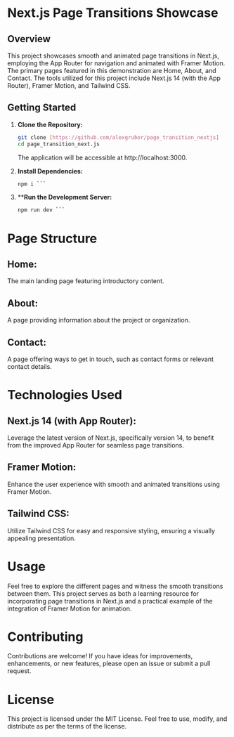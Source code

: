 # Next.js Page Transitions Showcase

## Overview

This project showcases smooth and animated page transitions in Next.js, employing the App Router for navigation and animated with Framer Motion. The primary pages featured in this demonstration are Home, About, and Contact. The tools utilized for this project include Next.js 14 (with the App Router), Framer Motion, and Tailwind CSS.

## Getting Started

1. **Clone the Repository:**
   ```bash
   git clone [https://github.com/alexgrubor/page_transition_nextjs]
   cd page_transition_next.js
   ```

   The application will be accessible at http://localhost:3000.

2. **Install Dependencies:**
   ```bash
   npm i ```

3. ****Run the Development Server:**
   ```bash
   npm run dev ```

# Page Structure

## Home:
The main landing page featuring introductory content.

## About:
A page providing information about the project or organization.

## Contact:
A page offering ways to get in touch, such as contact forms or relevant contact details.


# Technologies Used

## Next.js 14 (with App Router):
Leverage the latest version of Next.js, specifically version 14, to benefit from the improved App Router for seamless page transitions.

## Framer Motion:
Enhance the user experience with smooth and animated transitions using Framer Motion.

## Tailwind CSS:
Utilize Tailwind CSS for easy and responsive styling, ensuring a visually appealing presentation.

# Usage

Feel free to explore the different pages and witness the smooth transitions between them. This project serves as both a learning resource for incorporating page transitions in Next.js and a practical example of the integration of Framer Motion for animation.

# Contributing

Contributions are welcome! If you have ideas for improvements, enhancements, or new features, please open an issue or submit a pull request.

# License

This project is licensed under the MIT License. Feel free to use, modify, and distribute as per the terms of the license.


   
